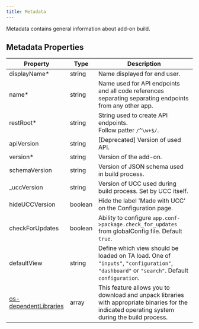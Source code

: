 ```yaml
---
title: Metadata
---
```


Metadata contains general information about add-on build.

## Metadata Properties

| Property                                                      | Type    | Description                                                                                                                                     |
| ------------------------------------------------------------- | ------- |-------------------------------------------------------------------------------------------------------------------------------------------------|
| displayName<span class="required-asterisk">\*</span>          | string  | Name displayed for end user.                                                                                                                    |
| name<span class="required-asterisk">\*</span>                 | string  | Name used for API endpoints and all code references separating separating endpoints from any other app.                                         |
| restRoot<span class="required-asterisk">\*</span>             | string  | String used to create API endpoints. <br> Follow patter ```/^\w+$/```.                                                                          |
| apiVersion                                                    | string  | [Deprecated] Version of used API.                                                                                                               |
| version<span class="required-asterisk">\*</span>              | string  | Version of the add-on.                                                                                                                          |
| schemaVersion                                                 | string  | Version of JSON schema used in build process.                                                                                                   |
| \_uccVersion                                                  | string  | Version of UCC used during build process. Set by UCC itself.                                                                                    |
| hideUCCVersion                                                | boolean | Hide the label 'Made with UCC' on the Configuration page.                                                                                       |
| checkForUpdates                                               | boolean | Ability to configure `app.conf->package.check_for_updates` from globalConfig file. Default `true`.                                              |
| defaultView                                                   | string  | Define which view should be loaded on TA load. One of `"inputs"`, `"configuration"`, `"dashboard"` or `"search"`. Default `configuration`.      |
| [os-dependentLibraries](./advanced/os-dependent_libraries.md) | array   | This feature allows you to download and unpack libraries with appropriate binaries for the indicated operating system during the build process. |
